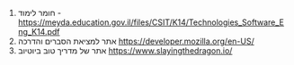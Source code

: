 1. חומר לימוד - https://meyda.education.gov.il/files/CSIT/K14/Technologies_Software_Eng_K14.pdf
2. אתר למציאת הסברים והדרכה https://developer.mozilla.org/en-US/
3. אתר של מדריך טוב ביוטיוב https://www.slayingthedragon.io/
